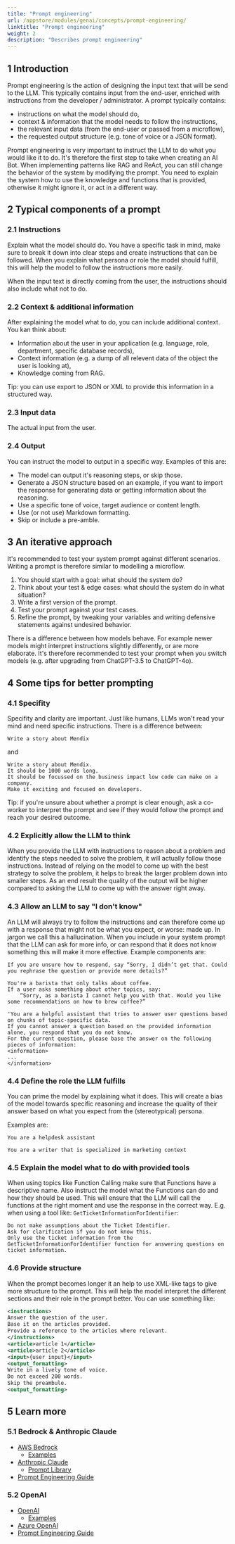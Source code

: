 ```yaml
---
title: "Prompt engineering"
url: /appstore/modules/genai/concepts/prompt-engineering/
linktitle: "Prompt engineering"
weight: 2
description: "Describes prompt engineering"
---
```


## 1 Introduction

Prompt engineering is the action of designing the input text that will be send to the LLM. This typically contains input from the end-user, enriched with instructions from the developer / administrator. A prompt typically contains:
* instructions on what the model should do,
* context & information that the model needs to follow the instructions,
* the relevant input data (from the end-user or passed from a microflow),
* the requested output structure (e.g. tone of voice or a JSON format).

Prompt engineering is very important to instruct the LLM to do what you would like it to do. It's therefore the first step to take when creating an AI Bot. When implementing patterns like RAG and ReAct, you can still change the behavior of the system by modifying the prompt. You need to explain the system how to use the knowledge and functions that is provided, otherwise it might ignore it, or act in a different way.

## 2 Typical components of a prompt

### 2.1 Instructions

Explain what the model should do. You have a specific task in mind, make sure to break it down into clear steps and create instructions that can be followed. When you explain what persona or role the model should fulfill, this will help the model to follow the instructions more easily.

When the input text is directly coming from the user, the instructions should also include what not to do.

### 2.2 Context & additional information

After explaining the model what to do, you can include additional context. You kan think about:
* Information about the user in your application (e.g. language, role, department, specific database records),
* Context information (e.g. a dump of all relevent data of the object the user is looking at),
* Knowledge coming from RAG.

Tip: you can use export to JSON or XML to provide this information in a structured way.

### 2.3 Input data

The actual input from the user.

### 2.4 Output
You can instruct the model to output in a specific way. Examples of this are:
* The model can output it's reasoning steps, or skip those.
* Generate a JSON structure based on an example, if you want to import the response for generating data or getting information about the reasoning.
* Use a specific tone of voice, target audience or content length.
* Use (or not use) Markdown formatting.
* Skip or include a pre-amble.


## 3 An iterative approach

It's recommended to test your system prompt against different scenarios. Writing a prompt is therefore similar to modelling a microflow.
1. You should start with a goal: what should the system do?
2. Think about your test & edge cases: what should the system do in what situation?
3. Write a first version of the prompt.
4. Test your prompt against your test cases.
5. Refine the prompt, by tweaking your variables and writing defensive statements against undesired behavior.

There is a difference between how models behave. For example newer models might interpret instructions slightly differently, or are more elaborate. It's therefore recommended to test your prompt when you switch models (e.g. after upgrading from ChatGPT-3.5 to ChatGPT-4o).


## 4 Some tips for better prompting

### 4.1 Specifity

Specifity and clarity are important. Just like humans, LLMs won't read your mind and need specific instructions. There is a difference between:

```
Write a story about Mendix
```
and
```
Write a story about Mendix.
It should be 1000 words long.
It should be focussed on the business impact low code can make on a company.
Make it exciting and focused on developers.
```

Tip: if you're unsure about whether a prompt is clear enough, ask a co-worker to interpret the prompt and see if they would follow the prompt and reach your desired outcome.

### 4.2 Explicitly allow the LLM to think

When you provide the LLM with instructions to reason about a problem and identify the steps needed to solve the problem, it will actually follow those instructions. Instead of relying on the model to come up with the best strategy to solve the problem, it helps to break the larger problem down into smaller steps. As an end result the quality of the output will be higher compared to asking the LLM to come up with the answer right away. 

### 4.3 Allow an LLM to say "I don't know"

An LLM will always try to follow the instructions and can therefore come up with a response that might not be what you expect, or worse: made up. In jargon we call this a hallucination. When you include in your system prompt that the LLM can ask for more info, or can respond that it does not know something this will make it more effective. Example components are:
```
If you are unsure how to respond, say “Sorry, I didn’t get that. Could you rephrase the question or provide more details?”
```

```
You're a barista that only talks about coffee.
If a user asks something about other topics, say:
    “Sorry, as a barista I cannot help you with that. Would you like some recommendations on how to brew coffee?”
```

```(In an RAG setup):
'You are a helpful assistant that tries to answer user questions based on chunks of topic-specific data.
If you cannot answer a question based on the provided information alone, you respond that you do not know.
For the current question, please base the answer on the following pieces of information:
<information>
...
</information>
```

### 4.4 Define the role the LLM fulfills

You can prime the model by explaining what it does. This will create a bias of the model towards specific reasoning and increase the quality of their answer based on what you expect from the (stereotypical) persona.

Examples are:

```
You are a helpdesk assistant
```

```
You are a writer that is specialized in marketing context
```

### 4.5 Explain the model what to do with provided tools

When using topics like Function Calling make sure that Functions have a descriptive name. Also instruct the model what the Functions can do and how they should be used. This will ensure that the LLM will call the functions at the right moment and use the response in the correct way. E.g. when using a tool like: `GetTicketInformationForIdentifier`:

```
Do not make assumptions about the Ticket Identifier.
Ask for clarification if you do not know this.
Only use the ticket information from the GetTicketInformationForIdentifier function for answering questions on ticket information.
```


### 4.6 Provide structure

When the prompt becomes longer it an help to use XML-like tags to give more structure to the prompt. This will help the model interpret the different sections and their role in the prompt better. You can use something like:

```xml
<instructions>
Answer the question of the user.
Base it on the articles provided.
Provide a reference to the articles where relevant.
</instructions>
<article>article 1</article>
<article>article 2</article>
<input>{user input}</input>
<output_formatting>
Write in a lively tone of voice.
Do not exceed 200 words.
Skip the preambule.
<output_formatting>
```

## 5 Learn more

### 5.1 Bedrock & Anthropic Claude

- [AWS Bedrock](https://docs.aws.amazon.com/bedrock/latest/userguide/prompt-engineering-guidelines.html)
    - [Examples](https://docs.aws.amazon.com/bedrock/latest/userguide/prompt-templates-and-examples.html)
- [Anthropic Claude](https://docs.anthropic.com/en/docs/build-with-claude/prompt-engineering/overview)
  - [Prompt Library](https://docs.anthropic.com/en/prompt-library/library)
- [Prompt Engineering Guide](https://www.promptingguide.ai/)

### 5.2 OpenAI

- [OpenAI](https://platform.openai.com/docs/guides/prompt-engineering)
    - [Examples](https://platform.openai.com/docs/examples)
- [Azure OpenAI](https://learn.microsoft.com/en-us/azure/ai-services/openai/concepts/prompt-engineering)
- [Prompt Engineering Guide](https://www.promptingguide.ai/)
